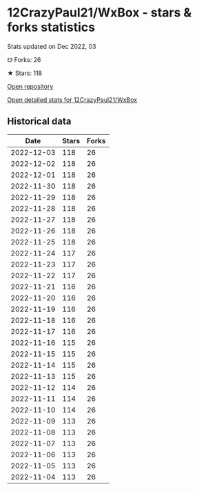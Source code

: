 # 12CrazyPaul21/WxBox - stars & forks statistics

Stats updated on Dec 2022, 03

☋ Forks: 26

★ Stars: 118

[Open repository](https://github.com/12CrazyPaul21/WxBox)

[Open detailed stats for 12CrazyPaul21/WxBox](https://reviewgithub.com/rep/12CrazyPaul21/WxBox)

## Historical data
| Date | Stars | Forks |
|------|-------|-------|
| 2022-12-03 | 118 | 26 | 
| 2022-12-02 | 118 | 26 | 
| 2022-12-01 | 118 | 26 | 
| 2022-11-30 | 118 | 26 | 
| 2022-11-29 | 118 | 26 | 
| 2022-11-28 | 118 | 26 | 
| 2022-11-27 | 118 | 26 | 
| 2022-11-26 | 118 | 26 | 
| 2022-11-25 | 118 | 26 | 
| 2022-11-24 | 117 | 26 | 
| 2022-11-23 | 117 | 26 | 
| 2022-11-22 | 117 | 26 | 
| 2022-11-21 | 116 | 26 | 
| 2022-11-20 | 116 | 26 | 
| 2022-11-19 | 116 | 26 | 
| 2022-11-18 | 116 | 26 | 
| 2022-11-17 | 116 | 26 | 
| 2022-11-16 | 115 | 26 | 
| 2022-11-15 | 115 | 26 | 
| 2022-11-14 | 115 | 26 | 
| 2022-11-13 | 115 | 26 | 
| 2022-11-12 | 114 | 26 | 
| 2022-11-11 | 114 | 26 | 
| 2022-11-10 | 114 | 26 | 
| 2022-11-09 | 113 | 26 | 
| 2022-11-08 | 113 | 26 | 
| 2022-11-07 | 113 | 26 | 
| 2022-11-06 | 113 | 26 | 
| 2022-11-05 | 113 | 26 | 
| 2022-11-04 | 113 | 26 | 

